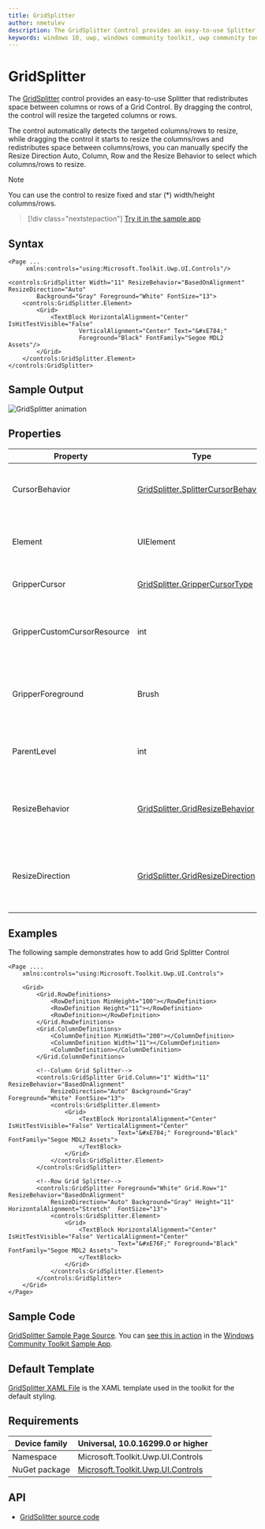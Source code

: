 ```yaml
---
title: GridSplitter
author: nmetulev
description: The GridSplitter Control provides an easy-to-use Splitter that redistributes space between columns or rows of a Grid Control.
keywords: windows 10, uwp, windows community toolkit, uwp community toolkit, uwp toolkit, GridSplitter, XAML Control, xaml
---
```


# GridSplitter

The [GridSplitter](/dotnet/api/microsoft.toolkit.uwp.ui.controls.gridsplitter) control provides an easy-to-use Splitter that redistributes space between columns or rows of a Grid Control. By dragging the control, the control will resize the targeted columns or rows.

The control automatically detects the targeted columns/rows to resize, while dragging the control it starts to resize the columns/rows and redistributes space between columns/rows, you can manually specify the Resize Direction Auto, Column, Row and the Resize Behavior to select which columns/rows to resize.

> [!NOTE]
> You can use the control to resize fixed and star (*) width/height columns/rows.

> [!div class="nextstepaction"]
> [Try it in the sample app](uwpct://Controls?sample=GridSplitter)

## Syntax

```xaml
<Page ...
     xmlns:controls="using:Microsoft.Toolkit.Uwp.UI.Controls"/>

<controls:GridSplitter Width="11" ResizeBehavior="BasedOnAlignment" ResizeDirection="Auto"
        Background="Gray" Foreground="White" FontSize="13">
    <controls:GridSplitter.Element>
        <Grid>
            <TextBlock HorizontalAlignment="Center"  IsHitTestVisible="False"
                    VerticalAlignment="Center" Text="&#xE784;"
                    Foreground="Black" FontFamily="Segoe MDL2 Assets"/>
        </Grid>
    </controls:GridSplitter.Element>
</controls:GridSplitter>
```

## Sample Output

![GridSplitter animation](../resources/images/Controls/GridSplitter.png)

## Properties

| Property | Type | Description |
| -- | -- | -- |
| CursorBehavior | [GridSplitter.SplitterCursorBehavior](/dotnet/api/microsoft.toolkit.uwp.ui.controls.gridsplitter.splittercursorbehavior) | Gets or sets splitter cursor on hover behavior |
| Element | UIElement | Gets or sets the visual content of this Grid Splitter |
| GripperCursor | [GridSplitter.GripperCursorType](/dotnet/api/microsoft.toolkit.uwp.ui.controls.gridsplitter.grippercursortype) | Gets or sets the gripper Cursor type |
| GripperCustomCursorResource | int | Gets or sets the gripper Custom Cursor resource number |
| GripperForeground | Brush | Gets or sets the foreground color of grid splitter grip |
| ParentLevel | int | Gets or sets the level of the parent grid to resize |
| ResizeBehavior | [GridSplitter.GridResizeBehavior](/dotnet/api/microsoft.toolkit.uwp.ui.controls.gridsplitter.gridresizebehavior) | Gets or sets which Columns or Rows the Splitter resizes |
| ResizeDirection | [GridSplitter.GridResizeDirection](/dotnet/api/microsoft.toolkit.uwp.ui.controls.gridsplitter.gridresizedirection) | Gets or sets whether the Splitter resizes the Columns, Rows, or Both |

## Examples

The following sample demonstrates how to add Grid Splitter Control

```xaml
<Page ....
    xmlns:controls="using:Microsoft.Toolkit.Uwp.UI.Controls">

    <Grid>
        <Grid.RowDefinitions>
            <RowDefinition MinHeight="100"></RowDefinition>
            <RowDefinition Height="11"></RowDefinition>
            <RowDefinition></RowDefinition>
        </Grid.RowDefinitions>
        <Grid.ColumnDefinitions>
            <ColumnDefinition MinWidth="200"></ColumnDefinition>
            <ColumnDefinition Width="11"></ColumnDefinition>
            <ColumnDefinition></ColumnDefinition>
        </Grid.ColumnDefinitions>

        <!--Column Grid Splitter-->
        <controls:GridSplitter Grid.Column="1" Width="11" ResizeBehavior="BasedOnAlignment"
            ResizeDirection="Auto" Background="Gray" Foreground="White" FontSize="13">
            <controls:GridSplitter.Element>
                <Grid>
                    <TextBlock HorizontalAlignment="Center" IsHitTestVisible="False" VerticalAlignment="Center"  
                               Text="&#xE784;" Foreground="Black" FontFamily="Segoe MDL2 Assets">
                    </TextBlock>
                </Grid>
            </controls:GridSplitter.Element>
        </controls:GridSplitter>

        <!--Row Grid Splitter-->
        <controls:GridSplitter Foreground="White" Grid.Row="1" ResizeBehavior="BasedOnAlignment"
            ResizeDirection="Auto" Background="Gray" Height="11" HorizontalAlignment="Stretch"  FontSize="13">
            <controls:GridSplitter.Element>
                <Grid>
                    <TextBlock HorizontalAlignment="Center" IsHitTestVisible="False" VerticalAlignment="Center"  
                               Text="&#xE76F;" Foreground="Black" FontFamily="Segoe MDL2 Assets">
                    </TextBlock>
                </Grid>
            </controls:GridSplitter.Element>
        </controls:GridSplitter>
    </Grid>
</Page>
```

## Sample Code

[GridSplitter Sample Page Source](https://github.com/windows-toolkit/WindowsCommunityToolkit/tree/rel/7.1.0/Microsoft.Toolkit.Uwp.SampleApp/SamplePages/GridSplitter). You can [see this in action](uwpct://Controls?sample=GridSplitter) in the [Windows Community Toolkit Sample App](https://aka.ms/windowstoolkitapp).

## Default Template

[GridSplitter XAML File](https://github.com/CommunityToolkit/WindowsCommunityToolkit/blob/f62a60bf2aec5a09c9bbbb480ead2b78224000d1/Microsoft.Toolkit.Uwp.UI.Controls.Layout/GridSplitter/GridSplitter.xaml) is the XAML template used in the toolkit for the default styling.

## Requirements

| Device family | Universal, 10.0.16299.0 or higher |
| -- | -- |
| Namespace | Microsoft.Toolkit.Uwp.UI.Controls |
| NuGet package | [Microsoft.Toolkit.Uwp.UI.Controls](https://www.nuget.org/packages/Microsoft.Toolkit.Uwp.UI.Controls/) |

## API

* [GridSplitter source code](https://github.com/windows-toolkit/WindowsCommunityToolkit/tree/rel/7.1.0/Microsoft.Toolkit.Uwp.UI.Controls.Layout/GridSplitter)
